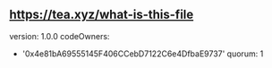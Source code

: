 https://tea.xyz/what-is-this-file
---
version: 1.0.0
codeOwners:
  - '0x4e81bA69555145F406CCebD7122C6e4DfbaE9737'
quorum: 1
